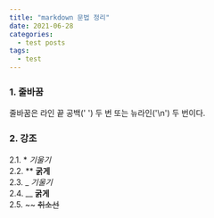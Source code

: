 ```yaml
---
title: "markdown 문법 정리"
date: 2021-06-28
categories:
  - test posts
tags:
  - test
---
```


### 1. 줄바꿈
줄바꿈은 라인 끝 공백(' ') 두 번 또는 뉴라인('\n') 두 번이다.  

### 2. 강조
2.1. *
  *기울기*  
2.2. **
  **굵게**  
2.3. _
  _기울기_  
2.4. __
  __굵게__  
2.5. ~~
  ~~취소선~~  

